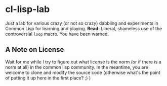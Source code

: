 # cl-lisp-lab

Just a lab for various crazy (or not so crazy) dabbling and experiments in Common Lisp for learning and playing. **Read:** Liberal, shameless use of the controversial `loop` macro. You have been warned.

## A Note on License

Wait for me while I try to figure out what license is the norm (or if there is a norm at all) in the common lisp community. In the meantime, you are welcome to clone and modify the source code (otherwise what's the point of putting it up here in the first place? ;) )

